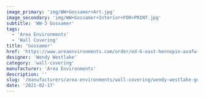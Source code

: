 ```yaml
---
image_primary: 'img/WW+Gossamer+Art.jpg'
image_secondary: 'img/WW+Gossamer+Interior+FOR+PRINT.jpg'
subtitle: 'WW-3 Gossamer'
tags:
  - 'Area Environments'
  - 'Wall Covering'
title: 'Gossamer'
href: 'https://www.areaenvironments.com/order/ed-6-east-hennepin-axafw-w3l9w-ewf9t-ya7as-j54nx'
designer: 'Wendy Westlake'
category: 'wall-covering'
manufacturer: 'Area Environments'
description: ''
slug: '/manufacturers/area-environments/wall-covering/wendy-westlake-gossamer'
date: '2021-02-17'
---
```

